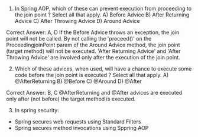 1. In Spring AOP, which of these can prevent execution from proceeding to the join point ? Select all that apply.
  A) Before Advice
  B) After Returning Advice
  C) After Throwing Advice
  D) Around Advice 
  
  Correct Answer: A, D
  If the Before Advice throws an exception, the join point will not be called. By not calling the 'proceed()' on the ProceedingjoinPoint param of the Around Advice 
  method, the join point (target method) will not be executed. 'After Returning Advice' and 'After Throwing Advice' are involved only after the execution of the join point.
  
2.   Which of these advices, when used, will have a chance to execute some code before the join point is executed ? Select all that apply.
  A) @AfterReturning
  B) @Before
  C) @Around
  D) @After
  
  Correct Answer: B, C
  @AfterReturning and @After advices are executed only after (not before) the target method is executed.
  
  
3. In spring security:
  - Spring secures web requests using Standard Filters
  - Spring secures method invocations using Sppring AOP
